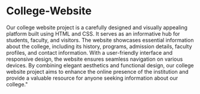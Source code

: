 # College-Website
Our college website project is a carefully designed and visually appealing platform built using HTML and CSS. It serves as an informative hub for students, faculty, and visitors. The website showcases essential information about the college, including its history, programs, admission details, faculty profiles, and contact information. With a user-friendly interface and responsive design, the website ensures seamless navigation on various devices. By combining elegant aesthetics and functional design, our college website project aims to enhance the online presence of the institution and provide a valuable resource for anyone seeking information about our college."




